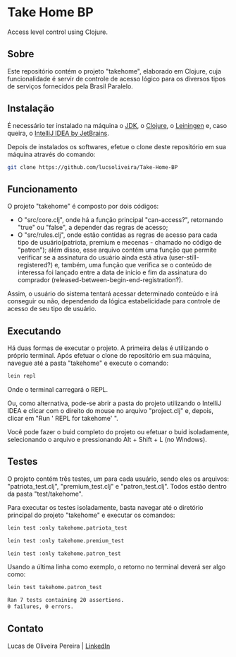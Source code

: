 # Take Home BP
Access level control using Clojure.

## Sobre

Este repositório contém o projeto "takehome", elaborado em Clojure, cuja funcionalidade é servir de controle de acesso lógico para os diversos tipos de serviços fornecidos pela Brasil Paralelo.

## Instalação

É necessário ter instalado na máquina o [JDK](https://www.oracle.com/java/technologies/downloads/), o [Clojure](https://clojure.org/index), o [Leiningen](https://leiningen.org/) e, caso queira, o [IntelliJ IDEA by JetBrains](https://www.jetbrains.com/idea/).

Depois de instalados os softwares, efetue o clone deste repositório em sua máquina através do comando:

```sh
git clone https://github.com/lucsoliveira/Take-Home-BP
```

## Funcionamento

O projeto "takehome" é composto por dois códigos: 

- O "src/core.clj", onde há a função principal "can-access?", retornando "true" ou "false", a depender das regras de acesso;
- O "src/rules.clj", onde estão contidas as regras de acesso para cada tipo de usuário(patriota, premium e mecenas - chamado no código de "patron"); além disso, esse arquivo contém uma função que permite verificar se a assinatura do usuário ainda está ativa (user-still-registered?) e, também, uma função que verifica se o conteúdo de interessa foi lançado entre a data de inicio e fim da assinatura do comprador (released-between-begin-end-registration?).

Assim, o usuário do sistema tentará acessar determinado conteúdo e irá conseguir ou não, dependendo da lógica estabelicidade para controle de acesso de seu tipo de usuário.

## Executando

Há duas formas de executar o projeto. A primeira delas é utilizando o próprio terminal. Após efetuar o clone do repositório em sua máquina, navegue até a pasta "takehome" e execute o comando:

```sh
lein repl
```

Onde o terminal carregará o REPL.

Ou, como alternativa, pode-se abrir a pasta do projeto utilizando o IntelliJ IDEA e clicar com o direito do mouse no arquivo "project.clj" e, depois, clicar em "Run ' REPL for takehome' ".

Você pode fazer o buid completo do projeto ou efetuar o buid isoladamente, selecionando o arquivo e pressionando Alt + Shift + L (no Windows).

## Testes

O projeto contém três testes, um para cada usuário, sendo eles os arquivos: "patriota_test.clj", "premium_test.clj" e "patron_test.clj". Todos estão dentro da pasta "test/takehome".

Para executar os testes isoladamente, basta navegar até o diretório principal do projeto "takehome" e executar os comandos:

```sh
lein test :only takehome.patriota_test

lein test :only takehome.premium_test

lein test :only takehome.patron_test
```

Usando a última linha como exemplo, o retorno no terminal deverá ser algo como:

```sh
lein test takehome.patron_test

Ran 7 tests containing 20 assertions.
0 failures, 0 errors.
```

<!-- CONTACT -->
<a id="contact"></a>

## Contato

Lucas de Oliveira Pereira | [LinkedIn](https://www.linkedin.com/in/engenheiro-lucas-oliveira/) 

